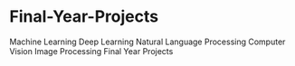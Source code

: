 # Final-Year-Projects
Machine Learning Deep Learning Natural Language Processing Computer Vision Image Processing Final Year Projects
